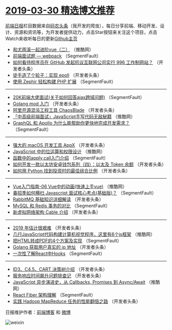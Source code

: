 # [2019-03-30 精选博文推荐](http://hao.caibaojian.com/date/2019/03/30)

[前端日报](http://caibaojian.com/c/news)栏目数据来自[码农头条](http://hao.caibaojian.com/)（我开发的爬虫），每日分享前端、移动开发、设计、资源和资讯等，为开发者提供动力，点击Star按钮来关注这个项目，点击Watch来收听每日的更新[Github主页](https://github.com/kujian/frontendDaily)
* [和尤雨溪一起进阶vue（二）](http://hao.caibaojian.com/105535.html) （推酷网）
* [前端面试题 &#8212; webpack](http://hao.caibaojian.com/105461.html) （SegmentFault）
* [如何看待程序员在 GitHub 发起抗议互联网公司实行 996 工作制网站？](http://hao.caibaojian.com/105470.html) （开发者头条）
* [徒手造了个轮子：实现 epoll](http://hao.caibaojian.com/105478.html) （开发者头条）
* [使用 Zephir 轻松构建 PHP 扩展](http://hao.caibaojian.com/105468.html) （SegmentFault）

***
* [20K前端大佬面试(关于如何回答ajax跨域问题)](http://hao.caibaojian.com/105458.html) （SegmentFault）
* [Golang mod 入门](http://hao.caibaojian.com/105505.html) （开发者头条）
* [阿里开源混沌工程工具 ChaosBlade](http://hao.caibaojian.com/105506.html) （开发者头条）
* [「中高级前端面试」JavaScript手写代码无敌秘籍](http://hao.caibaojian.com/105537.html) （推酷网）
* [GraphQL 和 Apollo 为什么能帮助你更快地完成开发需求？](http://hao.caibaojian.com/105452.html) （SegmentFault）

***
* [强大的 macOS 开发工具 AppX](http://hao.caibaojian.com/105484.html) （开发者头条）
* [JavaScript 中的位运算和权限设计](http://hao.caibaojian.com/105568.html) （推酷网）
* [函数中的apply,call入门介绍](http://hao.caibaojian.com/105463.html) （SegmentFault）
* [如何开发一款以太坊安卓钱包系列（四）：以太及 Token 余额](http://hao.caibaojian.com/105499.html) （开发者头条）
* [如何用 Python 找到投资时的最佳组合比例](http://hao.caibaojian.com/105474.html) （开发者头条）

***
* [Vue入门指南-06 Vue中的动画(快速上手vue)](http://hao.caibaojian.com/105526.html) （推酷网）
* [春招季如何横扫 Javascript 面试核心考点(基础版)？](http://hao.caibaojian.com/105453.html) （SegmentFault）
* [RabbitMQ 基础知识详细解读](http://hao.caibaojian.com/105485.html) （开发者头条）
* [MySQL 和 Redis 事务的对比](http://hao.caibaojian.com/105464.html) （SegmentFault）
* [新虚拟网络架构 Cable 介绍](http://hao.caibaojian.com/105500.html) （开发者头条）

***
* [2019 年估计很艰难](http://hao.caibaojian.com/105475.html) （开发者头条）
* [几行JavaScript代码构建计算机视觉程序，这里有6个js框架](http://hao.caibaojian.com/105528.html) （推酷网）
* [把HTML转成PDF的4个方案及实现](http://hao.caibaojian.com/105454.html) （SegmentFault）
* [Golang 获取用户真实的 ip 地址](http://hao.caibaojian.com/105486.html) （开发者头条）
* [一次性了解React中Hooks](http://hao.caibaojian.com/105465.html) （SegmentFault）

***
* [ID3、C4.5、CART 决策树介绍](http://hao.caibaojian.com/105501.html) （开发者头条）
* [服务响应时间飙升问题排查记](http://hao.caibaojian.com/105476.html) （开发者头条）
* [JavaScript 异步演进史，从 Callbacks, Promises 到 Async/Await](http://hao.caibaojian.com/105529.html) （推酷网）
* [React Fiber 架构理解](http://hao.caibaojian.com/105455.html) （SegmentFault）
* [实践 Hadoop MapReduce 任务的性能翻倍之路](http://hao.caibaojian.com/105487.html) （开发者头条）

日报维护作者：[前端博客](http://caibaojian.com/) 和 [微博](http://caibaojian.com/go/weibo)

![weixin](https://user-images.githubusercontent.com/3055447/38468989-651132ac-3b80-11e8-8e6b-15122322a9d7.png)